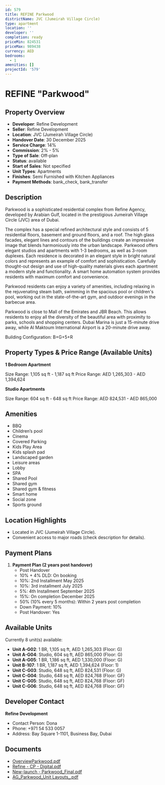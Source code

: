 ```yaml
---
id: 579
title: REFINE Parkwood
districtName: JVC (Jumeirah Village Circle)
type: apartment
location: ''
developer: ''
completion: ready
priceMin: 824531
priceMax: 989438
currency: AED
bedrooms:
  - 1
amenities: []
projectId: '579'
---
```


# REFINE "Parkwood"

## Property Overview
- **Developer**: Refine Development
- **Seller**: Refine Development
- **Location**: JVC (Jumeirah Village Circle)
- **Handover Date**: 30 December 2025
- **Service Charge**: 14%
- **Commission**: 2% - 5%
- **Type of Sale**: Off-plan
- **Status**: available
- **Start of Sales**: Not specified
- **Unit Types**: Apartments
- **Finishes**: Semi Furnished with Kitchen Appliances
- **Payment Methods**: bank_check, bank_transfer

## Description
Parkwood is a sophisticated residential complex from Refine Agency, developed by Arabian Gulf, located in the prestigious Jumeirah Village Circle (JVC) area of Dubai. 

The complex has a special refined architectural style and consists of 5 residential floors, basement and ground floors, and a roof. The high glass facades, elegant lines and contours of the buildings create an impressive image that blends harmoniously into the urban landscape. Parkwood offers elegant studios and apartments with 1-3 bedrooms, as well as 3-room duplexes. Each residence is decorated in an elegant style in bright natural colors and represents an example of comfort and sophistication. Carefully thought-out design and use of high-quality materials gives each apartment a modern style and functionality. A smart home automation system provides residents with maximum comfort and convenience.

Parkwood residents can enjoy a variety of amenities, including relaxing in the rejuvenating steam bath, swimming in the spacious pool or children's pool, working out in the state-of-the-art gym, and outdoor evenings in the barbecue area.

Parkwood is close to Mall of the Emirates and JBR Beach. This allows residents to enjoy all the diversity of the beautiful area with proximity to parks, schools and shopping centers. Dubai Marina is just a 15-minute drive away, while Al Maktoum International Airport is a 20-minute drive away.

Building Configuration: B+G+5+R

## Property Types & Price Range (Available Units)
**1 Bedroom Apartment**

Size Range: 1,105 sq ft - 1,187 sq ft
Price Range: AED 1,265,303 - AED 1,394,624

**Studio Apartments**

Size Range: 604 sq ft - 648 sq ft
Price Range: AED 824,531 - AED 865,000

## Amenities
- BBQ
- Children’s pool
- Cinema
- Covered Parking
- Kids Play Area
- Kids splash pad
- Landscaped garden
- Leisure areas
- Lobby
- SPA
- Shared Pool
- Shared gym
- Shared gym & fitness
- Smart home
- Social zone
- Sports ground

## Location Highlights
- Located in JVC (Jumeirah Village Circle).
- Convenient access to major roads (check description for details).

## Payment Plans
1. **Payment Plan (2 years post handover)**
   - Post Handover
   - 10% + 4% DLD: On booking
   - 10%: 2nd Installment May 2025
   - 10%: 3rd installment July 2025
   - 5%: 4th Installment September 2025
   - 15%: On completion December 2025
   - 50% (10% every 5 months): Within 2 years post completion
   - Down Payment: 10%
   - Post Handover: Yes

## Available Units
Currently 8 unit(s) available:
- **Unit A-G02**: 1 BR, 1,105 sq ft, AED 1,265,303 (Floor: G)
- **Unit A-G04**: Studio, 604 sq ft, AED 865,000 (Floor: G)
- **Unit A-G05**: 1 BR, 1,186 sq ft, AED 1,330,000 (Floor: G)
- **Unit B-107**: 1 BR, 1,187 sq ft, AED 1,394,624 (Floor: 1)
- **Unit C-G03**: Studio, 648 sq ft, AED 824,531 (Floor: G)
- **Unit C-G04**: Studio, 648 sq ft, AED 824,768 (Floor: GF)
- **Unit C-G05**: Studio, 648 sq ft, AED 824,768 (Floor: GF)
- **Unit C-G06**: Studio, 648 sq ft, AED 824,768 (Floor: GF)

## Developer Contact
**Refine Development**
- Contact Person: Dona
- Phone: +971 54 533 0057
- Address: Bay Square 1-1101, Business Bay, Dubai

## Documents
- [OverviewParkwood.pdf](https://cdn.geniemap.net/2023/11/29/byEJ6j5krG7u6UG0M3J8UKjTG41aenSRUtYyqXvi.pdf)
- [Refine - CP - Digital.pdf](https://cdn.geniemap.net/2024/03/27/sjenwQWEXUn3PwL9emEcDoqEAzPHV3VdU1UM7mhK.pdf)
- [New-launch  - Parkwood_Final.pdf](https://cdn.geniemap.net/2024/04/12/JzMo6Ohg6TcngRAmlyUkQFDakZLeTHAsO43YbXhq.pdf)
- [AG_Parkwood_Unit Layouts_.pdf](https://cdn.geniemap.net/2024/06/06/56tkEQxKKAR3p8WNbrSGtHlMSyuGn99ehDhFuaeD.pdf)
